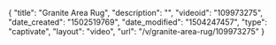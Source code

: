 {
    "title": "Granite Area Rug",
    "description": "",
    "videoid": "109973275",
    "date_created": "1502519769",
    "date_modified": "1504247457",
    "type": "captivate",
    "layout": "video",
    "url": "\/v\/granite-area-rug\/109973275"
}